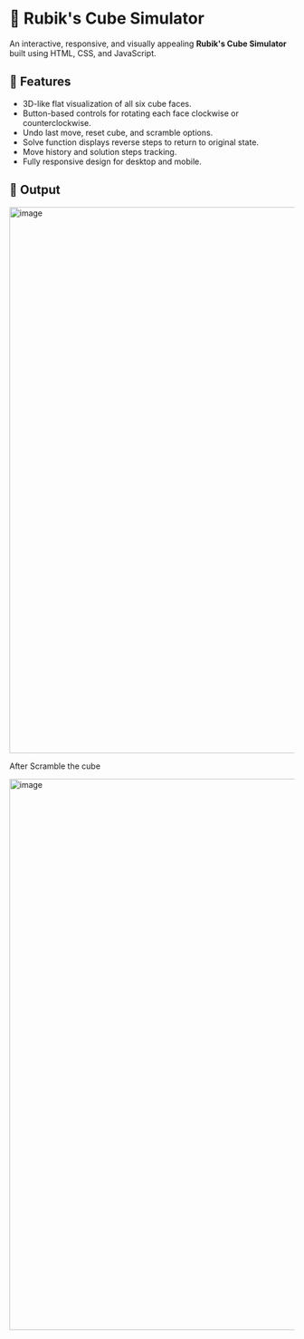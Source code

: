 # 🧊 Rubik's Cube Simulator

An interactive, responsive, and visually appealing **Rubik's Cube Simulator** built using HTML, CSS, and JavaScript.

## 🎯 Features

- 3D-like flat visualization of all six cube faces.
- Button-based controls for rotating each face clockwise or counterclockwise.
- Undo last move, reset cube, and scramble options.
- Solve function displays reverse steps to return to original state.
- Move history and solution steps tracking.
- Fully responsive design for desktop and mobile.

## 📸 Output

<img width="1021" height="964" alt="image" src="https://github.com/user-attachments/assets/a70ae0d8-3386-446a-8539-f9dfc0962654" />

After Scramble the cube

<img width="938" height="973" alt="image" src="https://github.com/user-attachments/assets/ab82c608-795f-4a6a-a378-114b8c1a210f" />

